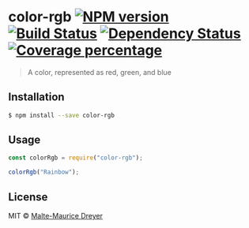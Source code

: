 # color-rgb [![NPM version][npm-image]][npm-url] [![Build Status][travis-image]][travis-url] [![Dependency Status][daviddm-image]][daviddm-url] [![Coverage percentage][coveralls-image]][coveralls-url]

> A color, represented as red, green, and blue

## Installation

```sh
$ npm install --save color-rgb
```

## Usage

```js
const colorRgb = require("color-rgb");

colorRgb("Rainbow");
```

## License

MIT © [Malte-Maurice Dreyer](https://github.com/Myhlamaeus)

[npm-image]: https://badge.fury.io/js/color-rgb.svg
[npm-url]: https://npmjs.org/package/color-rgb
[travis-image]: https://travis-ci.org/Myhlamaeus/color-rgb.svg?branch=master
[travis-url]: https://travis-ci.org/Myhlamaeus/color-rgb
[daviddm-image]: https://david-dm.org/Myhlamaeus/color-rgb.svg?theme=shields.io
[daviddm-url]: https://david-dm.org/Myhlamaeus/color-rgb
[coveralls-image]: https://coveralls.io/repos/Myhlamaeus/color-rgb/badge.svg
[coveralls-url]: https://coveralls.io/r/Myhlamaeus/color-rgb
